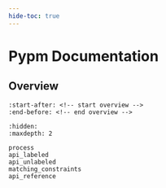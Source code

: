 ```yaml
---
hide-toc: true
---
```


# Pypm Documentation

## Overview 

```{include} ../README.md
:start-after: <!-- start overview -->
:end-before: <!-- end overview -->
```

```{toctree}
:hidden:
:maxdepth: 2

process
api_labeled
api_unlabeled
matching_constraints
api_reference
```
